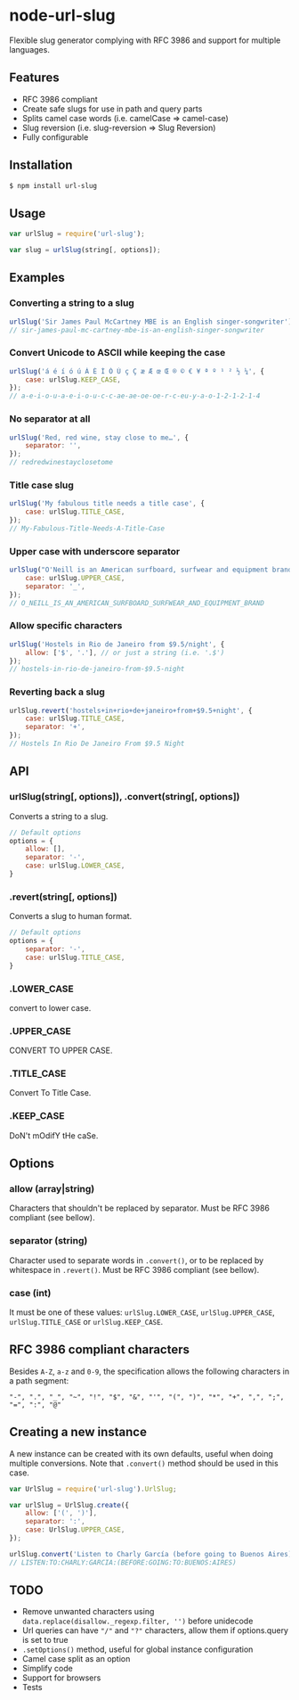 # node-url-slug

Flexible slug generator complying with RFC 3986 and support for multiple languages.

## Features

- RFC 3986 compliant
- Create safe slugs for use in path and query parts
- Splits camel case words (i.e. camelCase => camel-case)
- Slug reversion (i.e. slug-reversion => Slug Reversion)
- Fully configurable

## Installation

```bash
$ npm install url-slug
```

## Usage

```js
var urlSlug = require('url-slug');

var slug = urlSlug(string[, options]);
```

## Examples

### Converting a string to a slug

```js
urlSlug('Sir James Paul McCartney MBE is an English singer-songwriter');
// sir-james-paul-mc-cartney-mbe-is-an-english-singer-songwriter
```

### Convert Unicode to ASCII while keeping the case

```js
urlSlug('á é í ó ú Á É Í Ó Ú ç Ç æ Æ œ Œ ® © € ¥ ª º ¹ ² ½ ¼', {
    case: urlSlug.KEEP_CASE,
});
// a-e-i-o-u-a-e-i-o-u-c-c-ae-ae-oe-oe-r-c-eu-y-a-o-1-2-1-2-1-4
```

### No separator at all

```js
urlSlug('Red, red wine, stay close to me…', {
    separator: '',
});
// redredwinestayclosetome
```

### Title case slug

```js
urlSlug('My fabulous title needs a title case', {
    case: urlSlug.TITLE_CASE,
});
// My-Fabulous-Title-Needs-A-Title-Case
```

### Upper case with underscore separator

```js
urlSlug("O'Neill is an American surfboard, surfwear and equipment brand", {
    case: urlSlug.UPPER_CASE,
    separator: '_',
});
// O_NEILL_IS_AN_AMERICAN_SURFBOARD_SURFWEAR_AND_EQUIPMENT_BRAND
```

### Allow specific characters

```js
urlSlug('Hostels in Rio de Janeiro from $9.5/night', {
    allow: ['$', '.'], // or just a string (i.e. '.$')
});
// hostels-in-rio-de-janeiro-from-$9.5-night
```

### Reverting back a slug

```js
urlSlug.revert('hostels+in+rio+de+janeiro+from+$9.5+night', {
    case: urlSlug.TITLE_CASE,
    separator: '+',
});
// Hostels In Rio De Janeiro From $9.5 Night
```

## API

### urlSlug(string[, options]), .convert(string[, options])

Converts a string to a slug.

```js
// Default options
options = {
    allow: [],
    separator: '-',
    case: urlSlug.LOWER_CASE,
}
```

### .revert(string[, options])

Converts a slug to human format.

```js
// Default options
options = {
    separator: '-',
    case: urlSlug.TITLE_CASE,
}
```

### .LOWER_CASE

convert to lower case.

### .UPPER_CASE

CONVERT TO UPPER CASE.

### .TITLE_CASE

Convert To Title Case.

### .KEEP_CASE

DoN't mOdifY tHe caSe.

## Options

### allow (array|string)

Characters that shouldn't be replaced by separator. Must be RFC 3986 compliant (see bellow).

### separator (string)

Character used to separate words in `.convert()`, or to be replaced by whitespace in `.revert()`. Must be RFC 3986 compliant (see bellow).

### case (int)

It must be one of these values: `urlSlug.LOWER_CASE`, `urlSlug.UPPER_CASE`, `urlSlug.TITLE_CASE` or `urlSlug.KEEP_CASE`.

## RFC 3986 compliant characters

Besides `A-Z`, `a-z` and `0-9`, the specification allows the following characters in a path segment:

```
"-", ".", "_", "~", "!", "$", "&", "'", "(", ")", "*", "+", ",", ";", "=", ":", "@"
```

## Creating a new instance

A new instance can be created with its own defaults, useful when doing multiple conversions. Note that `.convert()` method should be used in this case.

```js
var UrlSlug = require('url-slug').UrlSlug;

var urlSlug = UrlSlug.create({
    allow: ['(', ')'],
    separator: ':',
    case: UrlSlug.UPPER_CASE,
});

urlSlug.convert('Listen to Charly García (before going to Buenos Aires)');
// LISTEN:TO:CHARLY:GARCIA:(BEFORE:GOING:TO:BUENOS:AIRES)
```

## TODO

- Remove unwanted characters using `data.replace(disallow._regexp.filter, '')` before unidecode
- Url queries can have `"/"` and `"?"` characters, allow them if options.query is set to true
- `.setOptions()` method, useful for global instance configuration
- Camel case split as an option
- Simplify code
- Support for browsers
- Tests
